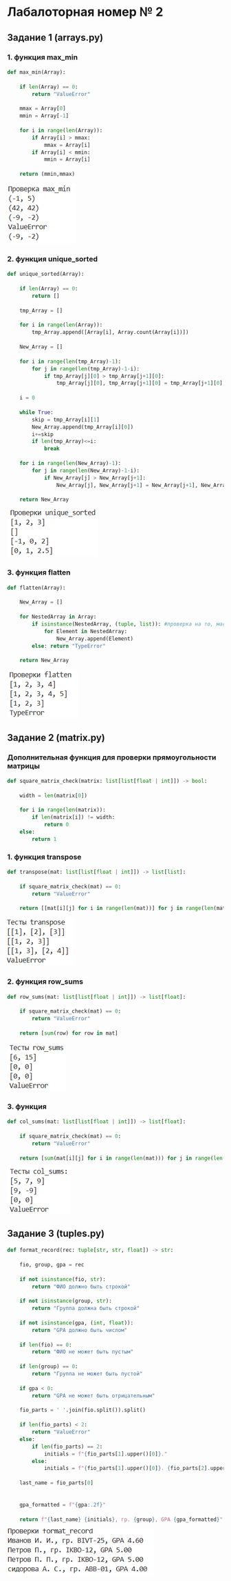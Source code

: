 # Лабалоторная номер № 2

## Задание 1 (arrays.py)
### 1. функция max_min
```python
def max_min(Array):

    if len(Array) == 0:
        return "ValueError"
    
    mmax = Array[0]
    mmin = Array[-1]

    for i in range(len(Array)):
        if Array[i] > mmax:
            mmax = Array[i]
        if Array[i] < mmin:
            mmin = Array[i]

    return (mmin,mmax)
```
![Картинка 8](../../images/lab02/1.1.png)
### 2. функция unique_sorted
```python
def unique_sorted(Array):

    if len(Array) == 0:
        return []
    
    tmp_Array = []

    for i in range(len(Array)):
        tmp_Array.append([Array[i], Array.count(Array[i])]) 

    New_Array = []

    for i in range(len(tmp_Array)-1):
        for j in range(len(tmp_Array)-1-i):
            if tmp_Array[j][0] > tmp_Array[j+1][0]:
                tmp_Array[j][0], tmp_Array[j+1][0] = tmp_Array[j+1][0], tmp_Array[j][0]

    i = 0

    while True:
        skip = tmp_Array[i][1]
        New_Array.append(tmp_Array[i][0])
        i+=skip
        if len(tmp_Array)<=i:
            break

    for i in range(len(New_Array)-1):
        for j in range(len(New_Array)-1-i):
            if New_Array[j] > New_Array[j+1]:
                New_Array[j], New_Array[j+1] = New_Array[j+1], New_Array[j]

    return New_Array
```
![Картинка 9](../../images/lab02/1.2.png)
### 3. функция flatten
```python
def flatten(Array):

    New_Array = []
    
    for NestedArray in Array:
        if isinstance(NestedArray, (tuple, list)): #проверка на то, массив это или нет
            for Element in NestedArray:
                New_Array.append(Element) 
        else: return "TypeError"

    return New_Array
```
![Картинка 9](../../images/lab02/1.3.png)

## Задание 2 (matrix.py)
### Дополнительная функция для проверки прямоугольности матрицы
```python
def square_matrix_check(matrix: list[list[float | int]]) -> bool:

    width = len(matrix[0])

    for i in range(len(matrix)):
        if len(matrix[i]) != width:
            return 0
    else:
        return 1
```
### 1. функция transpose
```python
def transpose(mat: list[list[float | int]]) -> list[list]:

    if square_matrix_check(mat) == 0:
        return "ValueError"
    
    return [[mat[i][j] for i in range(len(mat))] for j in range(len(mat[0]))]
```
![Картинка 10](../../images/lab02/2.1.png)
### 2. функция row_sums
```python 
def row_sums(mat: list[list[float | int]]) -> list[float]:

    if square_matrix_check(mat) == 0:
        return "ValueError"
    
    return [sum(row) for row in mat]
```
![Картинка 11](../../images/lab02/2.2.png)
### 3. функция
```python
def col_sums(mat: list[list[float | int]]) -> list[float]:

    if square_matrix_check(mat) == 0:
        return "ValueError"
    
    return [sum(mat[i][j] for i in range(len(mat))) for j in range(len(mat[0]))]
```
![Картинка 12](../../images/lab02/2.3.png)
## Задание 3 (tuples.py)
```python
def format_record(rec: tuple[str, str, float]) -> str:
    
    fio, group, gpa = rec

    if not isinstance(fio, str):
        return "ФИО должно быть строкой"
    
    if not isinstance(group, str):
        return "Группа должна быть строкой"
    
    if not isinstance(gpa, (int, float)):
        return "GPA должно быть числом"

    if len(fio) == 0:
        return "ФИО не может быть пустым"
    
    if len(group) == 0:
        return "Группа не может быть пустой"
    
    if gpa < 0:
        return "GPA не может быть отрицательным"
    
    fio_parts = ' '.join(fio.split()).split()
    
    if len(fio_parts) < 2:
        return "ValueError"
    else:
        if len(fio_parts) == 2:
            initials = f"{fio_parts[1].upper()[0]}."
        else:
            initials = f"{fio_parts[1].upper()[0]}. {fio_parts[2].upper()[0]}."

    last_name = fio_parts[0]
    

    gpa_formatted = f"{gpa:.2f}"
    
    return f"{last_name} {initials}, гр. {group}, GPA {gpa_formatted}"
```
![Картинка 13](../../images/lab02/3.1.png)